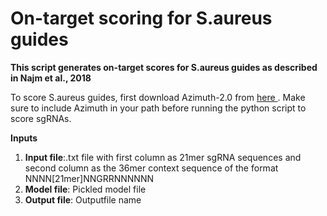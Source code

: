 # On-target scoring for S.aureus guides
<b>This script generates on-target scores for S.aureus guides as described in Najm et al., 2018</b>

To score S.aureus guides, first download Azimuth-2.0 from <a href='https://github.com/MicrosoftResearch/Azimuth/releases/tag/v2.0'> here </a>. Make sure to include Azimuth in your path before running the python script to score sgRNAs. 

<b>Inputs</b>
1. <b>Input file</b>:.txt file with first column as 21mer sgRNA sequences and second column as the 36mer context sequence of the format NNNN[21mer]NNGRRNNNNNN
2. <b>Model file</b>: Pickled model file 
3. <b>Output file</b>: Outputfile name